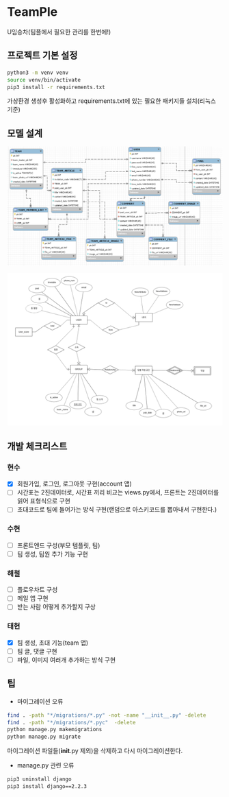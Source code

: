 # TeamPle

U임승차(팀플에서 필요한 관리를 한번에!)

## 프로젝트 기본 설정

```bash
python3 -m venv venv
source venv/bin/activate
pip3 install -r requirements.txt
```

가상환경 생성후 활성화하고 requirements.txt에 있는 필요한 패키지들 설치(리눅스 기준)

## 모델 설계

![DB](db.png)

![ERD](erd.png)

## 개발 체크리스트

### 현수

- [x] 회원가입, 로그인, 로그아웃 구현(account 앱)
- [ ] 시간표는 2진데이터로, 시간표 끼리 비교는 views.py에서, 프론트는 2진데이터를 읽어 표형식으로 구현
- [ ] 초대코드로 팀에 들어가는 방식 구현(랜덤으로 아스키코드를 뽑아내서 구현한다.)

### 수현

- [ ] 프론트엔드 구성(부모 템플릿, 팀)
- [ ] 팀 생성, 팀원 추가 기능 구현

### 해철

- [ ] 플로우차트 구성
- [ ] 메일 앱 구현
- [ ] 받는 사람 어떻게 추가할지 구상

### 태현

- [x] 팀 생성, 초대 기능(team 앱)
- [ ] 팀 글, 댓글 구현
- [ ] 파일, 이미지 여러개 추가하는 방식 구현

## 팁

- 마이그레이션 오류

```bash
find . -path "*/migrations/*.py" -not -name "__init__.py" -delete
find . -path "*/migrations/*.pyc"  -delete
python manage.py makemigrations
python manage.py migrate
```

마이그레이션 파일들(__init__.py 제외)을 삭제하고 다시 마이그레이션한다.

- manage.py 관련 오류

```bash
pip3 uninstall django
pip3 install django==2.2.3
```
